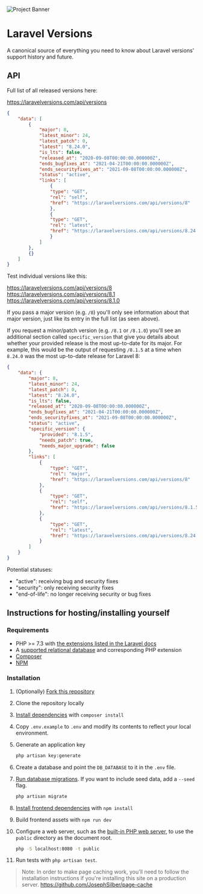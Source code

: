 ![Project Banner](https://raw.githubusercontent.com/tighten/laravelversions/main/banner.png)
# Laravel Versions

A canonical source of everything you need to know about Laravel versions' support history and future.

## API

Full list of all released versions here:

https://laravelversions.com/api/versions

```json
{
    "data": [
        {
            "major": 8,
            "latest_minor": 24,
            "latest_patch": 0,
            "latest": "8.24.0",
            "is_lts": false,
            "released_at": "2020-09-08T00:00:00.000000Z",
            "ends_bugfixes_at": "2021-04-21T00:00:00.000000Z",
            "ends_securityfixes_at": "2021-09-08T00:00:00.000000Z",
            "status": "active",
            "links": [
                {
                "type": "GET",
                "rel": "self",
                "href": "https://laravelversions.com/api/versions/8"
                },
                {
                "type": "GET",
                "rel": "latest",
                "href": "https://laravelversions.com/api/versions/8.24.0"
                }
            ]
        },
        {}
    ]
}
```

Test individual versions like this:

https://laravelversions.com/api/versions/8
https://laravelversions.com/api/versions/8.1
https://laravelversions.com/api/versions/8.1.0

If you pass a major version (e.g. `/8`) you'll only see information about that major version, just like its entry in the full list (as seen above).

If you request a minor/patch version (e.g. `/8.1` or `/8.1.0`) you'll see an additional section called `specific_version` that give you details about whether your provided release is the most up-to-date for its major. For example, this would be the output of requesting `/8.1.5` at a time when `8.24.0` was the most up-to-date release for Laravel 8:

```json
{
    "data": {
        "major": 8,
        "latest_minor": 24,
        "latest_patch": 0,
        "latest": "8.24.0",
        "is_lts": false,
        "released_at": "2020-09-08T00:00:00.000000Z",
        "ends_bugfixes_at": "2021-04-21T00:00:00.000000Z",
        "ends_securityfixes_at": "2021-09-08T00:00:00.000000Z",
        "status": "active",
        "specific_version": {
            "provided": "8.1.5",
            "needs_patch": true,
            "needs_major_upgrade": false
        },
        "links": [
            {
                "type": "GET",
                "rel": "major",
                "href": "https://laravelversions.com/api/versions/8"
            },
            {
                "type": "GET",
                "rel": "self",
                "href": "https://laravelversions.com/api/versions/8.1.5"
            },
            {
                "type": "GET",
                "rel": "latest",
                "href": "https://laravelversions.com/api/versions/8.24.0"
            }
        ]
    }
}
```

Potential statuses:

- "active": receiving bug and security fixes
- "security": only receiving security fixes
- "end-of-life": no longer receiving security or bug fixes


## Instructions for hosting/installing yourself
### Requirements

* PHP >= 7.3 with [the extensions listed in the Laravel docs](https://laravel.com/docs/8.x/deployment#server-requirements)
* A [supported relational database](http://laravel.com/docs/8.x/database#introduction) and corresponding PHP extension
* [Composer](https://getcomposer.org/download/)
* [NPM](https://nodejs.org/)

### Installation

1. (Optionally) [Fork this repository](https://help.github.com/articles/fork-a-repo/)
1. Clone the repository locally
1. [Install dependencies](https://getcomposer.org/doc/01-basic-usage.md#installing-dependencies) with `composer install`
1. Copy `.env.example` to `.env` and modify its contents to reflect your local environment.
1. Generate an application key

    ```bash
    php artisan key:generate
    ```
1. Create a database and point the `DB_DATABASE` to it in the `.env` file.
1. [Run database migrations](http://laravel.com/docs/8.x/migrations#running-migrations). If you want to include seed data, add a `--seed` flag.

    ```bash
    php artisan migrate
    ```
1. [Install frontend dependencies](https://docs.npmjs.com/cli/install) with `npm install`
1. Build frontend assets with `npm run dev`
1. Configure a web server, such as the [built-in PHP web server](http://php.net/manual/en/features.commandline.webserver.php), to use the `public` directory as the document root.

    ```bash
    php -S localhost:8080 -t public
    ```
1. Run tests with `php artisan test`.

> Note: In order to make page caching work, you'll need to follow the installation instructions if you're installing this site on a production server. https://github.com/JosephSilber/page-cache
